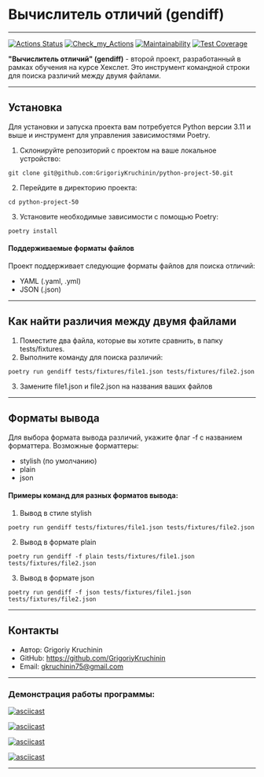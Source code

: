 # Вычислитель отличий (gendiff)
***
[![Actions Status](https://github.com/GrigoriyKruchinin/python-project-50/workflows/hexlet-check/badge.svg)](https://github.com/GrigoriyKruchinin/python-project-50/actions)
[![Check_my_Actions](https://github.com/GrigoriyKruchinin/python-project-50/actions/workflows/my_workflow.yml/badge.svg)](https://github.com/GrigoriyKruchinin/python-project-50/actions)
[![Maintainability](https://api.codeclimate.com/v1/badges/494bdd544175e66ad82b/maintainability)](https://codeclimate.com/github/GrigoriyKruchinin/python-project-50/maintainability)
[![Test Coverage](https://api.codeclimate.com/v1/badges/494bdd544175e66ad82b/test_coverage)](https://codeclimate.com/github/GrigoriyKruchinin/python-project-50/test_coverage)

__"Вычислитель отличий" (gendiff)__ - второй проект, разработанный в рамках обучения на курсе Хекслет. Это инструмент командной строки для поиска различий между двумя файлами.

***

## Установка
Для установки и запуска проекта вам потребуется Python версии 3.11 и выше и инструмент для управления зависимостями Poetry.

1. Склонируйте репозиторий с проектом на ваше локальное устройство:
```
git clone git@github.com:GrigoriyKruchinin/python-project-50.git
```
2. Перейдите в директорию проекта:
```
cd python-project-50
```
3. Установите необходимые зависимости с помощью Poetry:
```
poetry install
```
#### Поддерживаемые форматы файлов
Проект поддерживает следующие форматы файлов для поиска отличий:

- YAML (.yaml, .yml)
- JSON (.json)
***
## Как найти различия между двумя файлами

1. Поместите два файла, которые вы хотите сравнить, в папку tests/fixtures.
2. Выполните команду для поиска различий:
```
poetry run gendiff tests/fixtures/file1.json tests/fixtures/file2.json
```
3. Замените file1.json и file2.json на названия ваших файлов
***
## Форматы вывода
Для выбора формата вывода различий, укажите флаг -f с названием форматтера. Возможные форматтеры:

- stylish (по умолчанию)
- plain
- json

#### Примеры команд для разных форматов вывода:


1. Вывод в стиле stylish
```
poetry run gendiff tests/fixtures/file1.json tests/fixtures/file2.json
```

2. Вывод в формате plain
```
poetry run gendiff -f plain tests/fixtures/file1.json tests/fixtures/file2.json
```

3. Вывод в формате json
```
poetry run gendiff -f json tests/fixtures/file1.json tests/fixtures/file2.json
```
***
## Контакты
- Автор: Grigoriy Kruchinin
- GitHub: https://github.com/GrigoriyKruchinin
- Email: gkruchinin75@gmail.com
***
### Демонстрация работы программы:
[![asciicast](https://asciinema.org/a/597170.svg)](https://asciinema.org/a/597170)

[![asciicast](https://asciinema.org/a/598903.svg)](https://asciinema.org/a/598903)

[![asciicast](https://asciinema.org/a/599137.svg)](https://asciinema.org/a/599137)

[![asciicast](https://asciinema.org/a/599152.svg)](https://asciinema.org/a/599152)
***